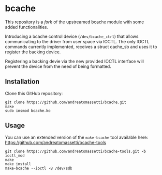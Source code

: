 # bcache
This repository is a *fork* of the upstreamed bcache module with some added functionalities.

Introducing a bcache control device (`/dev/bcache_ctrl`) that allows communicating to the driver from user space via IOCTL. The only IOCTL commands currently implemented, receives a struct cache_sb and uses it to register the backing device.

Registering a backing devie via the new provided IOCTL interface will prevent the device from the need of being formatted.

## Installation

Clone this GitHub repository:
```
git clone https://github.com/andreatomassetti/bcache.git
make
sudo insmod bcache.ko
```

## Usage

You can use an extended version of the `make-bcache` tool available here: https://github.com/andreatomassetti/bcache-tools

```
git clone https://github.com/andreatomassetti/bcache-tools.git -b ioctl_mod
make
make install
make-bcache --ioctl -B /dev/sdb
```
